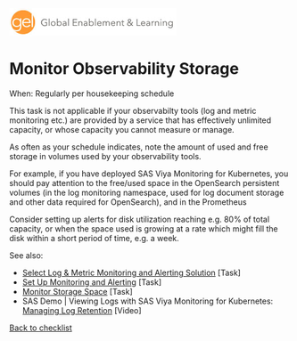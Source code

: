 ![Global Enablement & Learning](/img/gel_banner_logo_tech-partners.jpg)

# Monitor Observability Storage

<!--
SortString: 0560
Description: Monitor the disk or other storage space used for the log and metric monitoring tools, and other observability tools deployed to monitor SAS Viya
Tags: Regular,New,Done
Topic: Observability
Essential: -
Authors: David Stern
Frequency: Weekly
-->
When: Regularly per housekeeping schedule

This task is not applicable if your observabilty tools (log and metric monitoring etc.) are provided by a service that has effectively unlimited capacity, or whose capacity you cannot measure or manage.

As often as your schedule indicates, note the amount of used and free storage in volumes used by your observability tools.

For example, if you have deployed SAS Viya Monitoring for Kubernetes, you should pay attention to the free/used space in the OpenSearch persistent volumes (in the log monitoring namespace, used for log document storage and other data required for OpenSearch), and in the Prometheus

Consider setting up alerts for disk utilization reaching e.g. 80% of total capacity, or when the space used is growing at a rate which might fill the disk within a short period of time, e.g. a week.

See also:

* [Select Log & Metric Monitoring and Alerting Solution](./select_monitoring_solution.md) [Task]
* [Set Up Monitoring and Alerting](./observability_monitoring_and_alerting.md) [Task]
* [Monitor Storage Space](./monitor_storage_space.md) [Task]
* SAS Demo | Viewing Logs with SAS Viya Monitoring for Kubernetes: [Managing Log Retention](https://www.youtube.com/watch?v=7TrOxfx6WdU) [Video]

[Back to checklist](../checklist.md)